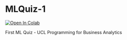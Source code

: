 # MLQuiz-1
<a target="_blank" href="https://colab.research.google.com/github/nvkliz/MLQuiz-1.git">
  <img src="https://colab.research.google.com/assets/colab-badge.svg" alt="Open In Colab"/>
</a>    

First ML Quiz - UCL Programming for Business Analytics 

